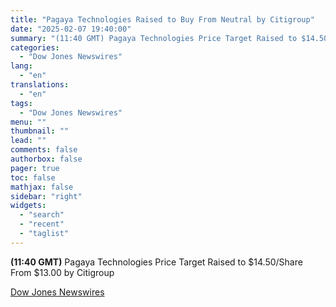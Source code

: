 ```yaml
---
title: "Pagaya Technologies Raised to Buy From Neutral by Citigroup"
date: "2025-02-07 19:40:00"
summary: "(11:40 GMT) Pagaya Technologies Price Target Raised to $14.50/Share From $13.00 by Citigroup"
categories:
  - "Dow Jones Newswires"
lang:
  - "en"
translations:
  - "en"
tags:
  - "Dow Jones Newswires"
menu: ""
thumbnail: ""
lead: ""
comments: false
authorbox: false
pager: true
toc: false
mathjax: false
sidebar: "right"
widgets:
  - "search"
  - "recent"
  - "taglist"
---
```


**(11:40 GMT)** Pagaya Technologies Price Target Raised to $14.50/Share From $13.00 by Citigroup

[Dow Jones Newswires](https://www.tradingview.com/news/DJN_DN20250207004714:0/)
